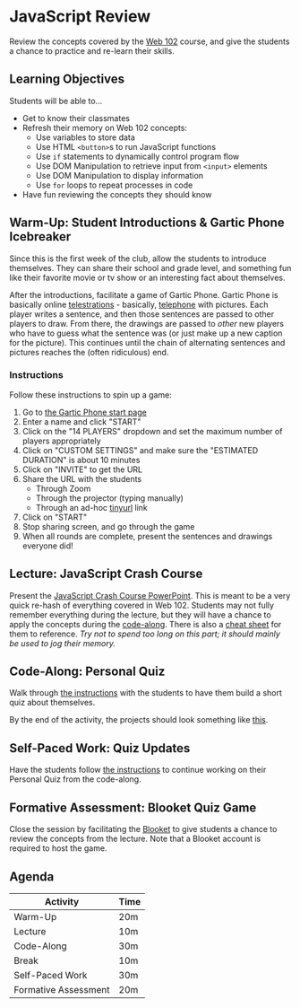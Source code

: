 # JavaScript Review
Review the concepts covered by the [Web 102](https://github.com/hytechclub/web-102/) course, and give the students a chance to practice and re-learn their skills.

## Learning Objectives
Students will be able to...

- Get to know their classmates
- Refresh their memory on Web 102 concepts:
  - Use variables to store data
  - Use HTML `<button>`s to run JavaScript functions
  - Use `if` statements to dynamically control program flow
  - Use DOM Manipulation to retrieve input from `<input>` elements
  - Use DOM Manipulation to display information
  - Use `for` loops to repeat processes in code
- Have fun reviewing the concepts they should know

## Warm-Up: Student Introductions & Gartic Phone Icebreaker
Since this is the first week of the club, allow the students to introduce themselves. They can share their school and grade level, and something fun like their favorite movie or tv show or an interesting fact about themselves.

After the introductions, facilitate a game of Gartic Phone. Gartic Phone is basically online [telestrations](https://boardgamegeek.com/boardgame/46213/telestrations) - basically, [telephone](https://www.wikihow.com/Play-the-Telephone-Game) with pictures. Each player writes a sentence, and then those sentences are passed to other players to draw. From there, the drawings are passed to _other_ new players who have to guess what the sentence was (or just make up a new caption for the picture). This continues until the chain of alternating sentences and pictures reaches the (often ridiculous) end.

### Instructions
Follow these instructions to spin up a game:

1. Go to [the Gartic Phone start page](https://garticphone.com/)
1. Enter a name and click "START"
1. Click on the "14 PLAYERS" dropdown and set the maximum number of players appropriately 
1. Click on "CUSTOM SETTINGS" and make sure the "ESTIMATED DURATION" is about 10 minutes
1. Click on "INVITE" to get the URL
1. Share the URL with the students
    - Through Zoom
    - Through the projector (typing manually)
    - Through an ad-hoc [tinyurl](https://tinyurl.com/) link
1. Click on "START"
1. Stop sharing screen, and go through the game
1. When all rounds are complete, present the sentences and drawings everyone did!

## Lecture: JavaScript Crash Course
Present the [JavaScript Crash Course PowerPoint](JsCrashCourse.pptx). This is meant to be a very quick re-hash of everything covered in Web 102. Students may not fully remember everything during the lecture, but they will have a chance to apply the concepts during the [code-along](QuizCodeAlong.md). There is also a [cheat sheet](Web102CheatSheet.md) for them to reference. _Try not to spend too long on this part; it should mainly be used to jog their memory._

## Code-Along: Personal Quiz
Walk through [the instructions](QuizCodeAlong.md) with the students to have them build a short quiz about themselves.

By the end of the activity, the projects should look something like [this](https://glitch.com/edit/#!/rhinestone-pear-jaxartosaurus).

## Self-Paced Work: Quiz Updates
Have the students follow [the instructions](SelfPacedWork.md) to continue working on their Personal Quiz from the code-along.

## Formative Assessment: Blooket Quiz Game
Close the session by facilitating the [Blooket](https://dashboard.blooket.com/set/63c82eb286d8642832db5730) to give students a chance to review the concepts from the lecture. Note that a Blooket account is required to host the game.
 
## Agenda

| Activity | Time |
|-|-|
| Warm-Up | 20m |
| Lecture | 10m |
| Code-Along | 30m |
| Break | 10m |
| Self-Paced Work | 30m |
| Formative Assessment | 20m |
